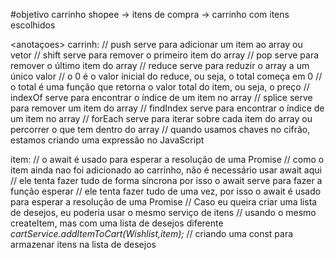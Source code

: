#objetivo
carrinho shopee
-> itens de compra
-> carrinho com itens escolhidos

<anotaçoes>
carrinh:
// push serve para adicionar um item ao array ou vetor
// shift serve para remover o primeiro item do array
// pop serve para remover o último item do array
// reduce serve para reduzir o array a um único valor
// o 0 é o valor inicial do reduce, ou seja, o total começa em 0
// o total é uma função que retorna o valor total do item, ou seja, o preço
// indexOf serve para encontrar o índice de um item no array
// splice serve para remover um item do array
// findIndex serve para encontrar o índice de um item no array
// forEach serve para iterar sobre cada item do array ou percorrer o que tem dentro do array
// quando usamos chaves no cifrão, estamos criando uma expressão no JavaScript

item:
// o await é usado para esperar a resolução de uma Promise
// como o item ainda nao foi adicionado ao carrinho, não é necessário usar await aqui
// ele tenta fazer tudo de forma síncrona por isso o await serve para fazer a função esperar
// ele tenta fazer tudo de uma vez, por isso o await é usado para esperar a resolução de uma Promise
// Caso eu queira criar uma lista de desejos, eu poderia usar o mesmo serviço de itens
// usando o mesmo createItem, mas com uma lista de desejos diferente *cartService.addItemToCart(Wishlist,item);*
// criando uma const para armazenar itens na lista de desejos



